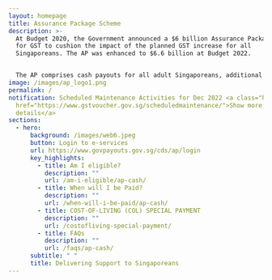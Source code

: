```yaml
---
layout: homepage
title: Assurance Package Scheme
description: >-
  At Budget 2020, the Government announced a $6 billion Assurance Package (AP)
  for GST to cushion the impact of the planned GST increase for all
  Singaporeans. The AP was enhanced to $6.6 billion at Budget 2022.


  The AP comprises cash payouts for all adult Singaporeans, additional cash for lower-income seniors, additional GST Voucher – U-Save, MediSave top-ups for children and seniors, and Community Development Council (CDC) Vouchers for Singaporean households. In addition, the Government will provide a top up to the Citizens’ Consultative Committee (CCC) ComCare Fund and grants to self-help groups.
image: /images/ap_logo1.png
permalink: /
notification: Scheduled Maintenance Activities for Dec 2022 <a class="hyperlink"
  href="https://www.gstvoucher.gov.sg/scheduledmaintenance/">Show more
  details</a>
sections:
  - hero:
      background: /images/web6.jpeg
      button: Login to e-services
      url: https://www.govpayouts.gov.sg/cds/ap/login
      key_highlights:
        - title: Am I eligible?
          description: ""
          url: /am-i-eligible/ap-cash/
        - title: When will I be Paid?
          description: ""
          url: /when-will-i-be-paid/ap-cash/
        - title: COST-OF-LIVING (COL) SPECIAL PAYMENT
          description: ""
          url: /costofliving-special-payment/
        - title: FAQs
          description: ""
          url: /faqs/ap-cash/
      subtitle: " "
      title: Delivering Support to Singaporeans
---
```

